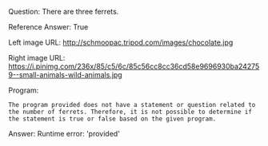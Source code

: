 Question: There are three ferrets.

Reference Answer: True

Left image URL: http://schmoopac.tripod.com/images/chocolate.jpg

Right image URL: https://i.pinimg.com/236x/85/c5/6c/85c56cc8cc36cd58e9696930ba242759--small-animals-wild-animals.jpg

Program:

```
The program provided does not have a statement or question related to the number of ferrets. Therefore, it is not possible to determine if the statement is true or false based on the given program.
```
Answer: Runtime error: 'provided'

